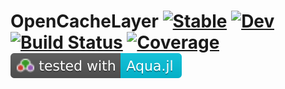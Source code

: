 # OpenCacheLayer [![Stable](https://img.shields.io/badge/docs-stable-blue.svg)](https://sixzero.github.io/OpenCacheLayer.jl/stable/) [![Dev](https://img.shields.io/badge/docs-dev-blue.svg)](https://sixzero.github.io/OpenCacheLayer.jl/dev/) [![Build Status](https://github.com/sixzero/OpenCacheLayer.jl/actions/workflows/CI.yml/badge.svg?branch=master)](https://github.com/sixzero/OpenCacheLayer.jl/actions/workflows/CI.yml?query=branch%3Amaster) [![Coverage](https://codecov.io/gh/sixzero/OpenCacheLayer.jl/branch/master/graph/badge.svg)](https://codecov.io/gh/sixzero/OpenCacheLayer.jl) [![Aqua](https://raw.githubusercontent.com/JuliaTesting/Aqua.jl/master/badge.svg)](https://github.com/JuliaTesting/Aqua.jl)
